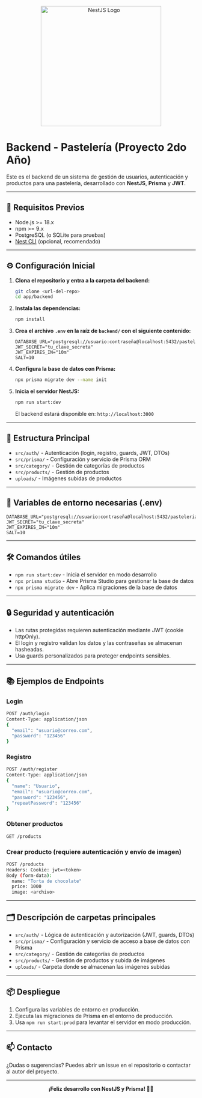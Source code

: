 <p align="center">
  <img src="https://nestjs.com/img/logo_text.svg" alt="NestJS Logo" width="320"/>
</p>

# Backend - Pastelería (Proyecto 2do Año)

Este es el backend de un sistema de gestión de usuarios, autenticación y productos para una pastelería, desarrollado con **NestJS**, **Prisma** y **JWT**.

---

## 🚀 Requisitos Previos

- Node.js >= 18.x
- npm >= 9.x
- PostgreSQL (o SQLite para pruebas)
- [Nest CLI](https://docs.nestjs.com/cli/overview) (opcional, recomendado)

---

## ⚙️ Configuración Inicial

1. **Clona el repositorio y entra a la carpeta del backend:**

   ```bash
   git clone <url-del-repo>
   cd app/backend
   ```

2. **Instala las dependencias:**

   ```bash
   npm install
   ```

3. **Crea el archivo `.env` en la raíz de `backend/` con el siguiente contenido:**

   ```env
   DATABASE_URL="postgresql://usuario:contraseña@localhost:5432/pasteleria"
   JWT_SECRET="tu_clave_secreta"
   JWT_EXPIRES_IN="10m"
   SALT=10
   ```

4. **Configura la base de datos con Prisma:**

   ```bash
   npx prisma migrate dev --name init
   ```

5. **Inicia el servidor NestJS:**

   ```bash
   npm run start:dev
   ```

   El backend estará disponible en: `http://localhost:3000`

---

## 📁 Estructura Principal

- `src/auth/` - Autenticación (login, registro, guards, JWT, DTOs)
- `src/prisma/` - Configuración y servicio de Prisma ORM
- `src/category/` - Gestión de categorías de productos
- `src/products/` - Gestión de productos
- `uploads/` - Imágenes subidas de productos

---

## 🔑 Variables de entorno necesarias (.env)

```env
DATABASE_URL="postgresql://usuario:contraseña@localhost:5432/pasteleria"
JWT_SECRET="tu_clave_secreta"
JWT_EXPIRES_IN="10m"
SALT=10
```

---

## 🛠️ Comandos útiles

- `npm run start:dev` - Inicia el servidor en modo desarrollo
- `npx prisma studio` - Abre Prisma Studio para gestionar la base de datos
- `npx prisma migrate dev` - Aplica migraciones de la base de datos

---

## 🔒 Seguridad y autenticación

- Las rutas protegidas requieren autenticación mediante JWT (cookie httpOnly).
- El login y registro validan los datos y las contraseñas se almacenan hasheadas.
- Usa guards personalizados para proteger endpoints sensibles.

---

## 📚 Ejemplos de Endpoints

### Login
```bash
POST /auth/login
Content-Type: application/json
{
  "email": "usuario@correo.com",
  "password": "123456"
}
```

### Registro
```bash
POST /auth/register
Content-Type: application/json
{
  "name": "Usuario",
  "email": "usuario@correo.com",
  "password": "123456",
  "repeatPassword": "123456"
}
```

### Obtener productos
```bash
GET /products
```

### Crear producto (requiere autenticación y envío de imagen)
```bash
POST /products
Headers: Cookie: jwt=<token>
Body (form-data):
  name: "Torta de chocolate"
  price: 1000
  image: <archivo>
```

---

## 🗂️ Descripción de carpetas principales

- `src/auth/` - Lógica de autenticación y autorización (JWT, guards, DTOs)
- `src/prisma/` - Configuración y servicio de acceso a base de datos con Prisma
- `src/category/` - Gestión de categorías de productos
- `src/products/` - Gestión de productos y subida de imágenes
- `uploads/` - Carpeta donde se almacenan las imágenes subidas

---

## 📦 Despliegue

1. Configura las variables de entorno en producción.
2. Ejecuta las migraciones de Prisma en el entorno de producción.
3. Usa `npm run start:prod` para levantar el servidor en modo producción.

---

## 📫 Contacto

¿Dudas o sugerencias? Puedes abrir un issue en el repositorio o contactar al autor del proyecto.

---

<p align="center">
  <b>¡Feliz desarrollo con NestJS y Prisma! 🎂🚀</b>
</p>
